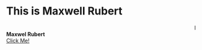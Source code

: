 
<!DOCTYPE html>
<html>
<head>
<title>Page Title</title>
</head>
<body>

<h1>This is Maxwell Rubert</h1>
<marquee>I'm from Kanyakumari, I am glad to learn front end developmentrn!</marquee>
<b>Maxwel Rubert</b><br>
<a href="https://drive.google.com/file/d/1ljO1ddHOFR9W1S_IQy3WLqvA2bDo5ewo/view?usp=drivesdk">Click Me!</a>
</body>
</html>
